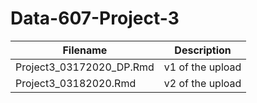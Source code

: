 # Data-607-Project-3


Filename | Description 
-------------------------|------------------
Project3_03172020_DP.Rmd | v1 of the upload 
Project3_03182020.Rmd | v2 of the upload 


